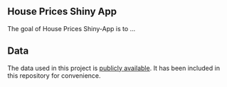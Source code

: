 
<!-- README.md is generated from README.Rmd. Please edit that file -->

## House Prices Shiny App

<!-- badges: start -->

<!-- badges: end -->

The goal of House Prices Shiny-App is to …

## Data

The data used in this project is [publicly
available](https://www.kaggle.com/c/house-prices-advanced-regression-techniques/data).
It has been included in this repository for convenience.
